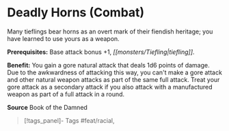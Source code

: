 ﻿---
cssclass: [feats]

---
# Deadly Horns (Combat)

Many tieflings bear horns as an overt mark of their fiendish heritage; you have learned to use yours as a weapon.

**Prerequisites:** Base attack bonus +1, _[[monsters/Tiefling|tiefling]]_.

**Benefit:** You gain a gore natural attack that deals 1d6 points of damage. Due to the awkwardness of attacking this way, you can't make a gore attack and other natural weapon attacks as part of the same full attack. Treat your gore attack as a secondary attack if you also attack with a manufactured weapon as part of a full attack in a round.

**Source** Book of the Damned
>[!tags_panel]- Tags
> #feat/racial, 